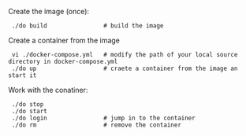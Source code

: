 
Create the image (once):

     ./do build                # build the image

Create a container from the image

     vi ./docker-compose.yml   # modify the path of your local source directory in docker-compose.yml
     ./do up                   # craete a container from the image an start it 

Work with the conatiner:

     ./do stop
     ./do start
     ./do login                # jump in to the container
     ./do rm                   # remove the container

